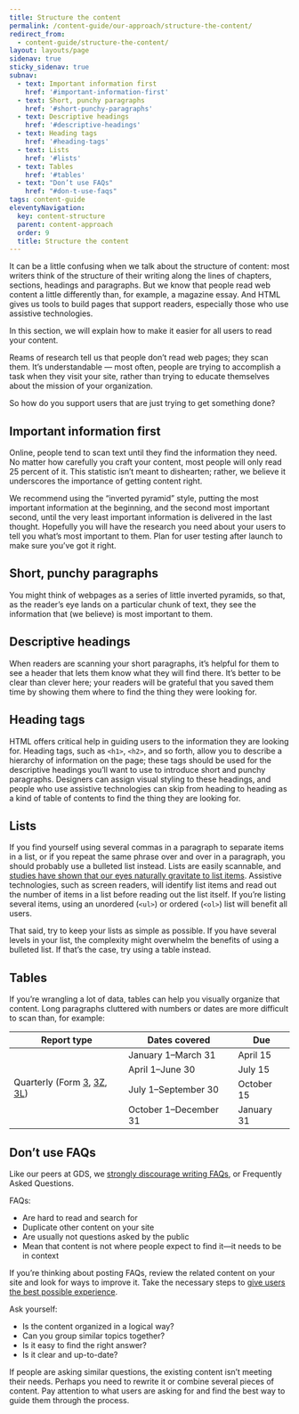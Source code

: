 ```yaml
---
title: Structure the content
permalink: /content-guide/our-approach/structure-the-content/
redirect_from:
  - content-guide/structure-the-content/
layout: layouts/page
sidenav: true
sticky_sidenav: true
subnav:
  - text: Important information first
    href: '#important-information-first'
  - text: Short, punchy paragraphs
    href: '#short-punchy-paragraphs'
  - text: Descriptive headings
    href: '#descriptive-headings'
  - text: Heading tags
    href: '#heading-tags'
  - text: Lists
    href: '#lists'
  - text: Tables
    href: '#tables'
  - text: "Don’t use FAQs"
    href: "#don-t-use-faqs"
tags: content-guide
eleventyNavigation:
  key: content-structure
  parent: content-approach
  order: 9
  title: Structure the content
---
```


It can be a little confusing when we talk about the structure of content: most writers think of the structure of their writing along the lines of chapters, sections, headings and paragraphs. But we know that people read web content a little differently than, for example, a magazine essay. And HTML gives us tools to build pages that support readers, especially those who use assistive technologies.

In this section, we will explain how to make it easier for all users to read your content.

Reams of research tell us that people don’t read web pages; they scan them. It’s understandable — most often, people are trying to accomplish a task when they visit your site, rather than trying to educate themselves about the mission of your organization.

So how do you support users that are just trying to get something done?

## Important information first
Online, people tend to scan text until they find the information they need. No matter how carefully you craft your content, most people will only read 25 percent of it. This statistic isn’t meant to dishearten; rather, we believe it underscores the importance of getting content right.

We recommend using the “inverted pyramid” style, putting the most important information at the beginning, and the second most important second, until the very least important information is delivered in the last thought. Hopefully you will have the research you need about your users to tell you what’s most important to them. Plan for user testing after launch to make sure you’ve got it right.

## Short, punchy paragraphs
You might think of webpages as a series of little inverted pyramids, so that, as the reader’s eye lands on a particular chunk of text, they see the information that (we believe) is most important to them.

## Descriptive headings
When readers are scanning your short paragraphs, it’s helpful for them to see a header that lets them know what they will find there. It’s better to be clear than clever here; your readers will be grateful that you saved them time by showing them where to find the thing they were looking for.

## Heading tags
HTML offers critical help in guiding users to the information they are looking for. Heading tags, such as `<h1>`, `<h2>`, and so forth, allow you to describe a hierarchy of information on the page; these tags should be used for the descriptive headings you’ll want to use to introduce short and punchy paragraphs. Designers can assign visual styling to these headings, and people who use assistive technologies can skip from heading to heading as a kind of table of contents to find the thing they are looking for.

## Lists
If you find yourself using several commas in a paragraph to separate items in a list, or if you repeat the same phrase over and over in a paragraph, you should probably use a bulleted list instead. Lists are easily scannable, and [studies have shown that our eyes naturally gravitate to list items](https://www.nngroup.com/articles/f-shaped-pattern-reading-web-content-discovered/). Assistive technologies, such as screen readers, will identify list items and read out the number of items in a list before reading out the list itself. If you’re listing several items, using an unordered (`<ul>`) or ordered (`<ol>`) list will benefit all users.

That said, try to keep your lists as simple as possible. If you have several levels in your list, the complexity might overwhelm the benefits of using a bulleted list. If that’s the case, try using a table instead.

## Tables
If you’re wrangling a lot of data, tables can help you visually organize that content. Long paragraphs cluttered with numbers or dates are more difficult to scan than, for example:

<table>
    <thead>
        <tr>
            <th>Report type</th>
            <th>Dates covered</th>
            <th>Due</th>
        </tr>
    </thead>
    <tbody>
        <tr>
            <td rowspan="4">Quarterly (Form <a href="http://www.fec.gov/pdf/forms/fecfrm3i.pdf">3</a>, <a href="http://www.fec.gov/pdf/forms/fecfrm3i.pdf#page=19">3Z</a>, <a href="http://www.fec.gov/pdf/forms/fecfrm3li.pdf">3L</a>)</td>
            <td>January 1–March 31</td>
            <td>April 15</td>
        </tr>
        <tr>
            <td>April 1–June 30</td>
            <td>July 15</td>
        </tr>
        <tr>
            <td>July 1–September 30</td>
            <td>October 15</td>
        </tr>
        <tr>
            <td>October 1–December 31</td>
            <td>January 31</td>
        </tr>
    </tbody>
</table>

## Don’t use FAQs

Like our peers at GDS, we [strongly discourage writing FAQs](https://www.gov.uk/guidance/content-design/writing-for-gov-uk#do-not-use-faqs), or Frequently Asked Questions.

FAQs:

* Are hard to read and search for
* Duplicate other content on your site
* Are usually not questions asked by the public
* Mean that content is not where people expect to find it—it needs to be in context

If you’re thinking about posting FAQs, review the related content on your site and look for ways to improve it. Take the necessary steps to [give users the best possible experience](http://alistapart.com/article/no-more-faqs-create-purposeful-information-for-a-more-effective-user-experi#section3).

Ask yourself:

* Is the content organized in a logical way?
* Can you group similar topics together?
* Is it easy to find the right answer?
* Is it clear and up-to-date?

If people are asking similar questions, the existing content isn’t meeting their needs. Perhaps you need to rewrite it or combine several pieces of content. Pay attention to what users are asking for and find the best way to guide them through the process.
